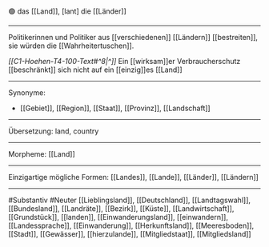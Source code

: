 🟢 das [[Land]], [lant]
die [[Länder]]

---
Politikerinnen und Politiker aus [[verschiedenen]] [[Ländern]] [[bestreiten]], sie würden die [[Wahrheitertuschen]].  

*[[C1-Hoehen-T4-100-Text#^8|^]]* Ein [[wirksam]]er Verbraucherschutz [[beschränkt]] sich nicht auf ein [[einzig]]es [[Land]]

---
Synonyme:
- [[Gebiet]], [[Region]], [[Staat]], [[Provinz]], [[Landschaft]]

---
Übersetzung: land, country

---
Morpheme:
[[Land]]

---
Einzigartige mögliche Formen: [[Landes]], [[Lande]], [[Länder]], [[Ländern]]

---
#Substantiv #Neuter
[[Lieblingsland]], [[Deutschland]], [[Landtagswahl]], [[Bundesland]], [[Landräte]], [[Bezirk]], [[Küste]], [[Landwirtschaft]], [[Grundstück]], [[landen]], [[Einwanderungsland]], [[einwandern]], [[Landessprache]], [[Einwanderung]], [[Herkunftsland]], [[Meeresboden]], [[Stadt]], [[Gewässer]], [[hierzulande]], [[Mitgliedstaat]], [[Mitgliedsland]]